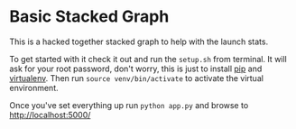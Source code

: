 # Basic Stacked Graph

This is a hacked together stacked graph to help with the launch stats.

To get started with it check it out and run the `setup.sh` from terminal. It will ask for your root password,
don't worry, this is just to install [pip](https://github.com/pypa/pip) and [virtualenv](http://www.virtualenv.org/).
Then run `source venv/bin/activate` to activate the virtual environment.

Once you've set everything up run `python app.py` and browse to [http://localhost:5000/](http://localhost:5000/)
